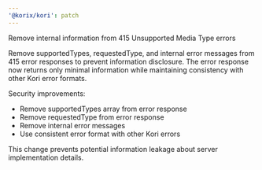 ```yaml
---
'@korix/kori': patch
---
```


Remove internal information from 415 Unsupported Media Type errors

Remove supportedTypes, requestedType, and internal error messages from 415 error responses to prevent information disclosure. The error response now returns only minimal information while maintaining consistency with other Kori error formats.

Security improvements:
- Remove supportedTypes array from error response
- Remove requestedType from error response  
- Remove internal error messages
- Use consistent error format with other Kori errors

This change prevents potential information leakage about server implementation details.